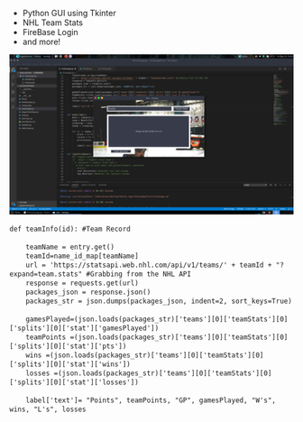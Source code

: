 
- Python GUI using Tkinter
- NHL Team Stats
- FireBase Login
- and more!

![alt Text](https://github.com/DavidPesqueira/DavidPesqueira.github.io/blob/master/App.png)
```
def teamInfo(id): #Team Record

    teamName = entry.get()
    teamId=name_id_map[teamName]
    url = 'https://statsapi.web.nhl.com/api/v1/teams/' + teamId + "?expand=team.stats" #Grabbing from the NHL API
    response = requests.get(url)    
    packages_json = response.json()
    packages_str = json.dumps(packages_json, indent=2, sort_keys=True)

    gamesPlayed=(json.loads(packages_str)['teams'][0]['teamStats'][0]['splits'][0]['stat']['gamesPlayed'])
    teamPoints =(json.loads(packages_str)['teams'][0]['teamStats'][0]['splits'][0]['stat']['pts'])
    wins =(json.loads(packages_str)['teams'][0]['teamStats'][0]['splits'][0]['stat']['wins'])
    losses =(json.loads(packages_str)['teams'][0]['teamStats'][0]['splits'][0]['stat']['losses'])

    label['text']= "Points", teamPoints, "GP", gamesPlayed, "W's", wins, "L's", losses 
```

